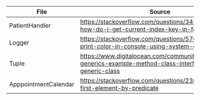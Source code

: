 | File                 | Source                                                                                                           |
|----------------------|------------------------------------------------------------------------------------------------------------------|
| PatientHandler       | https://stackoverflow.com/questions/3431529/java-how-do-i-get-current-index-key-in-for-each-loop                 |
| Logger               | https://stackoverflow.com/questions/5762491/how-to-print-color-in-console-using-system-out-println               |   
| Tuple                | https://www.digitalocean.com/community/tutorials/java-generics-example-method-class-interface#java-generic-class |
| ApppointmentCalendar | https://stackoverflow.com/questions/23696317/find-first-element-by-predicate                                     |